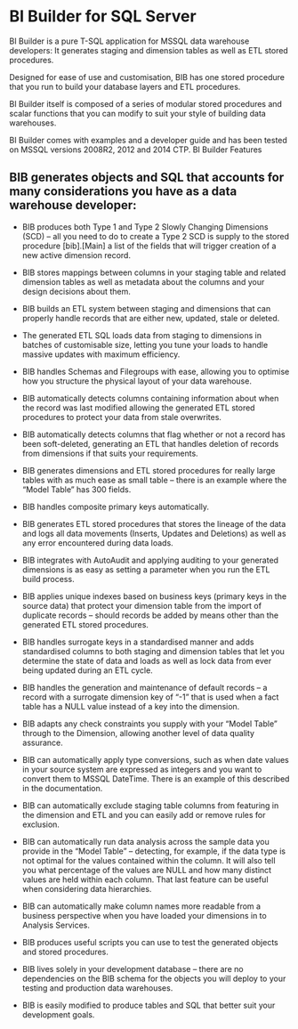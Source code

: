 # BI Builder for SQL Server

BI Builder is a pure T-SQL application for MSSQL data warehouse developers: It generates staging and dimension tables as well as ETL stored procedures.

Designed for ease of use and customisation, BIB has one stored procedure that you run to build your database layers and ETL procedures. 

BI Builder itself is composed of a series of modular stored procedures and scalar functions that you can modify to suit your style of building data warehouses.

BI Builder comes with examples and a developer guide and has been tested on MSSQL versions 2008R2, 2012 and 2014 CTP.
BI Builder Features

## BIB generates objects and SQL that accounts for many considerations you have as a data warehouse developer:

* BIB produces both Type 1 and Type 2 Slowly Changing Dimensions (SCD) – all you need to do to create a Type 2 SCD is supply to the stored procedure [bib].[Main] a list of the fields that will trigger creation of a new active dimension record.

* BIB stores mappings between columns in your staging table and related dimension tables as well as metadata about the columns and your design decisions about them.

* BIB builds an ETL system between staging and dimensions that can properly handle records that are either new, updated, stale or deleted.

* The generated ETL SQL loads data from staging to dimensions in batches of customisable size, letting you tune your loads to handle massive updates with maximum efficiency.

* BIB handles Schemas and Filegroups with ease, allowing you to optimise how you structure the physical layout of your data warehouse.

* BIB automatically detects columns containing information about when the record was last modified allowing the generated ETL stored procedures to protect your data from stale overwrites.

* BIB automatically detects columns that flag whether or not a record has been soft-deleted, generating an ETL that handles deletion of records from dimensions if that suits your requirements.

* BIB generates dimensions and ETL stored procedures for really large tables with as much ease as small table – there is an example where the “Model Table” has 300 fields.

* BIB handles composite primary keys automatically.

* BIB generates ETL stored procedures that stores the lineage of the data and logs all data movements (Inserts, Updates and Deletions) as well as any error encountered during data loads.

* BIB integrates with AutoAudit and applying auditing to your generated dimensions is as easy as setting a parameter when you run the ETL build process.

* BIB applies unique indexes based on business keys (primary keys in the source data) that protect your dimension table from the import of duplicate records – should records be added by means other than the generated ETL stored procedures.

* BIB handles surrogate keys in a standardised manner and adds standardised columns to both staging and dimension tables that let you determine the state of data and loads as well as lock data from ever being updated during an ETL cycle.

* BIB handles the generation and maintenance of default records – a record with a surrogate dimension key of “-1” that is used when a fact table has a NULL value instead of a key into the dimension.

* BIB adapts any check constraints you supply with your “Model Table” through to the Dimension, allowing another level of data quality assurance.

* BIB can automatically apply type conversions, such as when date values in your source system are expressed as integers and you want to convert them to MSSQL DateTime. There is an example of this described in the documentation.

* BIB can automatically exclude staging table columns from featuring in the dimension and ETL and you can easily add or remove rules for exclusion.

* BIB can automatically run data analysis across the sample data you provide in the “Model Table” – detecting, for example, if the data type is not optimal for the values contained within the column. It will also tell you what percentage of the values are NULL and how many distinct values are held within each column. That last feature can be useful when considering data hierarchies.

* BIB can automatically make column names more readable from a business perspective when you have loaded your dimensions in to Analysis Services. 

* BIB produces useful scripts you can use to test the generated objects and stored procedures.

* BIB lives solely in your development database – there are no dependencies on the BIB schema for the objects you will deploy to your testing and production data warehouses.

* BIB is easily modified to produce tables and SQL that better suit your development goals. 
